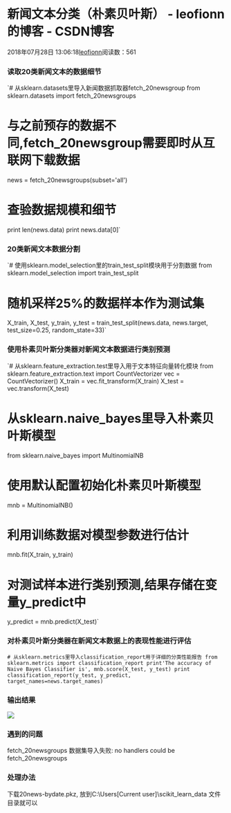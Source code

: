 
# 新闻文本分类（朴素贝叶斯） - leofionn的博客 - CSDN博客


2018年07月28日 13:06:18[leofionn](https://me.csdn.net/qq_36142114)阅读数：561


### 读取20类新闻文本的数据细节
`# 从sklearn.datasets里导入新闻数据抓取器fetch_20newsgroup
from sklearn.datasets import fetch_20newsgroups
# 与之前预存的数据不同,fetch_20newsgroup需要即时从互联网下载数据
news = fetch_20newsgroups(subset='all')
# 查验数据规模和细节
print len(news.data)
print news.data[0]`
### 20类新闻文本数据分割
`# 使用sklearn.model_selection里的train_test_split模块用于分割数据
from sklearn.model_selection import train_test_split
# 随机采样25%的数据样本作为测试集
X_train, X_test, y_train, y_test = train_test_split(news.data, news.target, test_size=0.25, random_state=33)`
### 使用朴素贝叶斯分类器对新闻文本数据进行类别预测
`# 从sklearn.feature_extraction.test里导入用于文本特征向量转化模块
from sklearn.feature_extraction.text import CountVectorizer
vec = CountVectorizer()
X_train = vec.fit_transform(X_train)
X_test = vec.transform(X_test)
# 从sklearn.naive_bayes里导入朴素贝叶斯模型
from sklearn.naive_bayes import MultinomialNB
# 使用默认配置初始化朴素贝叶斯模型
mnb = MultinomialNB()
# 利用训练数据对模型参数进行估计
mnb.fit(X_train, y_train)
# 对测试样本进行类别预测,结果存储在变量y_predict中
y_predict = mnb.predict(X_test)`
### 对朴素贝叶斯分类器在新闻文本数据上的表现性能进行评估
`# 从sklearn.metrics里导入classification_report用于详细的分类性能报告
from sklearn.metrics import classification_report
print'The accuracy of Naive Bayes Classifier is', mnb.score(X_test, y_test)
print classification_report(y_test, y_predict, target_names=news.target_names)`
### 输出结果
![](https://i.imgur.com/Qzta3Us.png)
### 遇到的问题
fetch_20newsgroups 数据集导入失败: no handlers could be fetch_20newsgroups
### 处理办法
下载20news-bydate.pkz, 放到C:\Users[Current user]\scikit_learn_data 文件目录就可以

